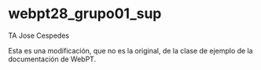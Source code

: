 # webpt28_grupo01_sup

TA Jose Cespedes

Esta es una modificación, que no es la original, de la clase de ejemplo de la documentación de WebPT.

